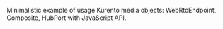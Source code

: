 Minimalistic example of usage Kurento media objects: WebRtcEndpoint, Composite, HubPort with JavaScript API.
